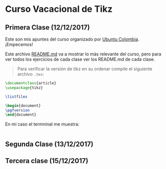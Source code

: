 # Curso Vacacional de Tikz

## Primera Clase (12/12/2017) ##

Este son mis apuntes del curso organizado por [Ubuntu Colombia](http://ubuntu-co.com/2017/12/01/cursos-vacacionales-de-latex/). ¡Empecemos!

Este archivo [README.md](https://github.com/carlosal1015/Curso-de-LaTeX/blob/master/Curso%20Vacacional%20de%20Tikz/README.md) va a mostrar lo más relevante del curso, pero para ver todos los ejercicios de cada clase ver los README.md de cada clase.

> Para verificar la versión de tikz en su ordenar compile el siguiente archivo `.tex`:
```tex
\documentclass{article}
\usepackage{tikz}

\listfiles

\begin{document}
\pgfversion
\end{document}
```
En mi caso el termninal me muestra:

<p align="center">
  <img src="">
</p>

## Segunda Clase (13/12/2017)


## Tercera clase (15/12/2017)

